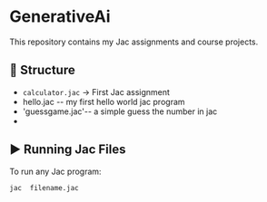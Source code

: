 # GenerativeAi

This repository contains my Jac assignments and course projects.

## 📂 Structure
- `calculator.jac` → First Jac assignment
- hello.jac -- my first hello world jac program
- 'guessgame.jac'-- a simple guess the number in jac
- 
    

## ▶️ Running Jac Files
To run any Jac program:

```bash
jac  filename.jac

